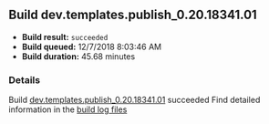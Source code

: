 ## Build dev.templates.publish_0.20.18341.01
- **Build result:** `succeeded`
- **Build queued:** 12/7/2018 8:03:46 AM
- **Build duration:** 45.68 minutes
### Details
Build [dev.templates.publish_0.20.18341.01](https://winappstudio.visualstudio.com/web/build.aspx?pcguid=a4ef43be-68ce-4195-a619-079b4d9834c2&builduri=vstfs%3a%2f%2f%2fBuild%2fBuild%2f26699) succeeded
Find detailed information in the [build log files](https://uwpctdiags.blob.core.windows.net/buildlogs/dev.templates.publish_0.20.18341.01_logs.zip)
